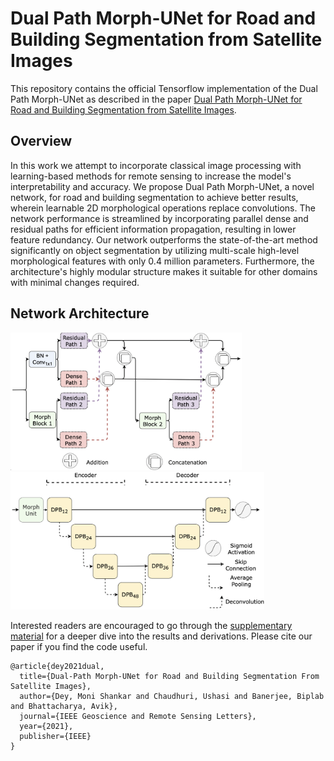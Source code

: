 # Dual Path Morph-UNet for Road and Building Segmentation from Satellite Images

This repository contains the official Tensorflow implementation of the Dual Path Morph-UNet as described in the paper [Dual Path Morph-UNet for Road and Building Segmentation from Satellite Images](https://ieeexplore.ieee.org/abstract/document/9526886). 

## Overview
In this work we attempt to incorporate classical image processing with learning-based methods for remote sensing to increase the model's interpretability and accuracy. We propose Dual Path Morph-UNet, a novel network, for road and building segmentation to achieve better results, wherein learnable 2D morphological operations replace convolutions. The network performance is streamlined by incorporating parallel dense and residual paths for efficient information propagation, resulting in lower feature redundancy. Our network outperforms the state-of-the-art method significantly on object segmentation by utilizing multi-scale high-level morphological features with only 0.4 million parameters. Furthermore, the architecture's highly modular structure makes it suitable for other domains with minimal changes required. 

## Network Architecture

<p align="left">
  <img src="./resources/Dual_Path_Block_fig.png" width="370" />
  <img src="./resources/DPM_UNet_fig.png" width="406" /> 
</p>

Interested readers are encouraged to go through the [supplementary material](./resources/Supplementary_Material.pdf) for a deeper dive into the results and derivations.
Please cite our paper if you find the code useful. 

```
@article{dey2021dual,
  title={Dual-Path Morph-UNet for Road and Building Segmentation From Satellite Images},
  author={Dey, Moni Shankar and Chaudhuri, Ushasi and Banerjee, Biplab and Bhattacharya, Avik},
  journal={IEEE Geoscience and Remote Sensing Letters},
  year={2021},
  publisher={IEEE}
}

```
